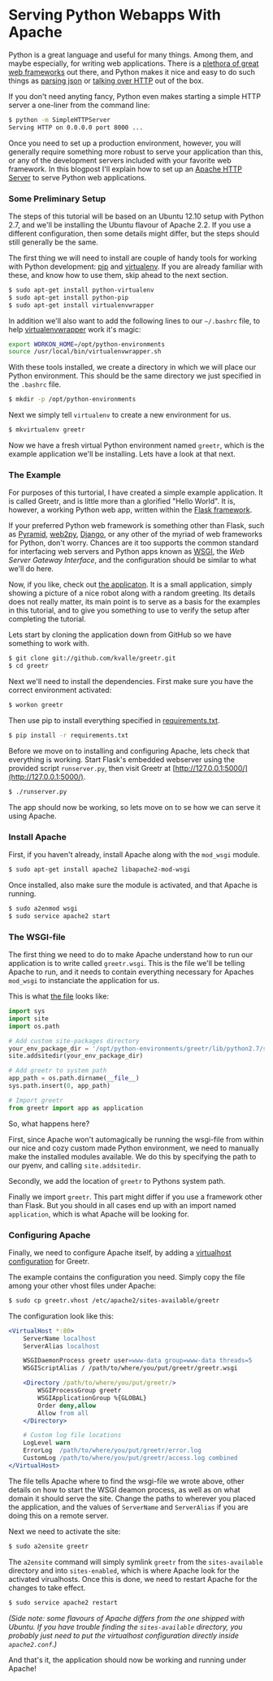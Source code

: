 Serving Python Webapps With Apache
===

Python is a great language and useful for many things. 
Among them, and maybe especially, for writing web applications.
There is a [plethora of great web frameworks](http://wiki.python.org/moin/WebFrameworks) out there, and Python makes it nice and easy to do such things as [parsing json](http://docs.python.org/2/library/json.html) or [talking over HTTP](http://docs.python.org/2/library/httplib.html#module-httplib) out of the box.

If you don't need anyting fancy, Python even makes starting a simple HTTP server a one-liner from the command line:

```bash
$ python -m SimpleHTTPServer
Serving HTTP on 0.0.0.0 port 8000 ...
```

Once you need to set up a production environment, however, you will generally require something more robust to serve your application than this, or any of the development servers included with your favorite web framework.
In this blogpost I'll explain how to set up an [Apache HTTP Server](http://httpd.apache.org/) to serve Python web applications.

### Some Preliminary Setup

The steps of this tutorial will be based on an Ubuntu 12.10 setup with Python 2.7, and we'll be installing the Ubuntu flavour of Apache 2.2.
If you use a different configuration, then some details might differ, but the steps should still generally be the same.

The first thing we will need to install are couple of handy tools for working with Python development: [pip](http://www.pip-installer.org/en/latest/) and [virtualenv](http://www.virtualenv.org/en/latest/).
If you are already familiar with these, and know how to use them, skip ahead to the next section.

```bash
$ sudo apt-get install python-virtualenv
$ sudo apt-get install python-pip
$ sudo apt-get install virtualenvwrapper
```

In addition we'll also want to add the following lines to our `~/.bashrc` file, to help [virtualenvwrapper](http://virtualenvwrapper.readthedocs.org/en/latest/) work it's magic:

```bash
export WORKON_HOME=/opt/python-environments
source /usr/local/bin/virtualenvwrapper.sh
```

With these tools installed, we create a directory in which we will place our Python environment.
This should be the same directory we just specified in the `.bashrc` file.

```bash
$ mkdir -p /opt/python-environments
```

Next we simply tell `virtualenv` to create a new environment for us.

```bash
$ mkvirtualenv greetr
```

Now we have a fresh virtual Python environment named `greetr`, which is the example application we'll be installing.
Lets have a look at that next.

### The Example

For purposes of this turtorial, I have created a simple example application.
It is called Greetr, and is little more than a glorified "Hello World".
It is, however, a working Python web app, written within the [Flask framework](http://flask.pocoo.org/).

If your preferred Python web framework is something other than Flask, such as [Pyramid](http://www.pylonsproject.org/), [web2py](http://www.web2py.com/), [Django](https://www.djangoproject.com/), or any other of the myriad of web frameworks for Python, don't worry.
Chances are it too supports the common standard for interfacing web servers and Python apps known as [WSGI](http://wsgi.readthedocs.org/en/latest/), the *Web Server Gateway Interface*, and the configuration should be similar to what we'll do here.

Now, if you like, check out [the applicaton](https://github.com/kvalle/greetr).
It is a small application, simply showing a picture of a nice robot along with a random greeting.
Its details does not really matter, its main point is to serve as a basis for the examples in this tutorial, and to give you something to use to verify the setup after completing the tutorial.

Lets start by cloning the application down from GitHub so we have something to work with.

```bash
$ git clone git://github.com/kvalle/greetr.git
$ cd greetr
```

Next we'll need to install the dependencies.
First make sure you have the correct environment activated:

```bash
$ workon greetr
```

Then use pip to install everything specified in [requirements.txt](https://github.com/kvalle/greetr/blob/master/requirements.txt).

```bash
$ pip install -r requirements.txt
```

Before we move on to installing and configuring Apache, lets check that everything is working.
Start Flask's embedded webserver using the provided script `runserver.py`, then visit Greetr at [http://127.0.0.1:5000/](http://127.0.0.1:5000/).

```bash
$ ./runserver.py
```

The app should now be working, so lets move on to se how we can serve it using Apache.

### Install Apache

First, if you haven't already, install Apache along with the `mod_wsgi` module.

```bash
$ sudo apt-get install apache2 libapache2-mod-wsgi
```

Once installed, also make sure the module is activated, and that Apache is running.

```bash
$ sudo a2enmod wsgi
$ sudo service apache2 start
```

### The WSGI-file

The first thing we need to do to make Apache understand how to run our application is to write called `greetr.wsgi`.
This is the file we'll be telling Apache to run, and it needs to contain everything necessary for Apaches `mod_wsgi` to instanciate the application for us.

This is what [the file](https://github.com/kvalle/greetr/blob/master/greetr.wsgi) looks like:

```python
import sys
import site
import os.path

# Add custom site-packages directory
your_env_package_dir = '/opt/python-environments/greetr/lib/python2.7/site-packages'
site.addsitedir(your_env_package_dir)

# Add greetr to system path
app_path = os.path.dirname(__file__)
sys.path.insert(0, app_path)

# Import greetr
from greetr import app as application
```

So, what happens here?

First, since Apache won't automagically be running the wsgi-file from within our nice and cozy custom made Python environment, we need to manually make the installed modules available.
We do this by specifying the path to our pyenv, and calling `site.addsitedir`.

Secondly, we add the location of `greetr` to Pythons system path.

Finally we import `greetr`. 
This part might differ if you use a framework other than Flask.
But you should in all cases end up with an import named `application`, which is what Apache will be looking for.

### Configuring Apache

Finally, we need to configure Apache itself, by adding a [virtualhost configuration](http://httpd.apache.org/docs/2.2/vhosts/) for Greetr.

The example contains the configuration you need. 
Simply copy the file among your other vhost files under Apache:

```bash
$ sudo cp greetr.vhost /etc/apache2/sites-available/greetr
```

The configuration look like this:

```apache
<VirtualHost *:80>
    ServerName localhost
    ServerAlias localhost

    WSGIDaemonProcess greetr user=www-data group=www-data threads=5
    WSGIScriptAlias / /path/to/where/you/put/greetr/greetr.wsgi

    <Directory /path/to/where/you/put/greetr/>
        WSGIProcessGroup greetr
        WSGIApplicationGroup %{GLOBAL}
        Order deny,allow
        Allow from all
    </Directory>

    # Custom log file locations
    LogLevel warn
    ErrorLog  /path/to/where/you/put/greetr/error.log
    CustomLog /path/to/where/you/put/greetr/access.log combined
</VirtualHost>
```

The file tells Apache where to find the wsgi-file we wrote above, other details on how to start the WSGI deamon process, as well as on what domain it should serve the site.
Change the paths to wherever you placed the application, and the values of `ServerName` and `ServerAlias` if you are doing this on a remote server.

Next we need to activate the site:

```bash
$ sudo a2ensite greetr
```

The `a2ensite` command will simply symlink `greetr` from the `sites-available` directory and into `sites-enabled`, which is where Apache look for the activated virualhosts.
Once this is done, we need to restart Apache for the changes to take effect.

```bash
$ sudo service apache2 restart
```

*(Side note: some flavours of Apache differs from the one shipped with Ubuntu. If you have trouble finding the `sites-available` directory, you probably just need to put the virtualhost configuration directly inside `apache2.conf`.)*

And that's it, the application should now be working and running under Apache!
